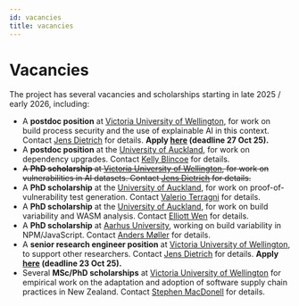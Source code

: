 ```yaml
---
id: vacancies
title: vacancies
---
```



# Vacancies

The project has several vacancies and scholarships starting in late 2025 / early 2026, including: 

- A **postdoc position** at [Victoria University of Wellington](https://www.wgtn.ac.nz/), for work on build process security and the use of explainable AI in this context. Contact [Jens Dietrich](https://people.wgtn.ac.nz/jens.dietrich/) for details. **Apply [here](https://ejye.fa.ap1.oraclecloud.com/hcmUI/CandidateExperience/en/sites/CX_1/job/1008566) (deadline 27 Oct 25).**
- A **postdoc position** at the [University of Auckland](https://www.auckland.ac.nz/en.html), for work on dependency upgrades. Contact [Kelly Blincoe](https://profiles.auckland.ac.nz/k-blincoe/) for details.
- <del> A **PhD scholarship** at [Victoria University of Wellington](https://www.wgtn.ac.nz/), for work on vulnerabilities in AI datasets. Contact [Jens Dietrich](https://people.wgtn.ac.nz/jens.dietrich/) for details.</del>  
- A **PhD scholarship** at the [University of Auckland](https://www.auckland.ac.nz/en.html), for work on proof-of-vulnerability test generation. Contact [Valerio Terragni](https://profiles.auckland.ac.nz/v-terragni) for details.  
- A **PhD scholarship** at the [University of Auckland](https://www.auckland.ac.nz/en.html), for work on build variability and WASM analysis. Contact [Elliott Wen](https://profiles.auckland.ac.nz/elliott-wen) for details. 
- A **PhD scholarship** at [Aarhus University](https://international.au.dk/), working on build variability in NPM/JavaScript. Contact [Anders Møller](https://cs.au.dk/~amoeller/) for details. 
- A **senior research engineer position** at [Victoria University of Wellington](https://www.wgtn.ac.nz/), to support other researchers. Contact [Jens Dietrich](https://people.wgtn.ac.nz/jens.dietrich/) for details. **Apply [here](https://ejye.fa.ap1.oraclecloud.com/hcmUI/CandidateExperience/en/sites/CX_1/job/1008543/?lastSelectedFacet=POSTING_DATES&selectedPostingDatesFacet=30) (deadline 23 Oct 25).**
- Several **MSc/PhD scholarships** at [Victoria University of Wellington](https://www.wgtn.ac.nz/) for empirical work on the adaptation and adoption of software supply chain practices in New Zealand. Contact [Stephen MacDonell](https://people.wgtn.ac.nz/stephen.macdonell) for details. 
